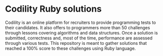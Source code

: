 # Codility Ruby solutions

Codility is an online platform for recruiters to provide programming tests to their candidates.
It also offers to programmers more than 50 challenges through lessons covering algorithms and data structures.
Once a solution is submitted, correctness and, most of the time, performance are assessed through various tests. 
This repository is meant to gather solutions that reached a 100% score to these challenges using Ruby language.
